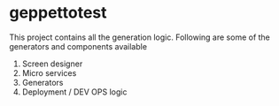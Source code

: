 # geppettotest

This project contains all the generation logic. Following are some of the generators and components available

1. Screen designer
2. Micro services
3. Generators
4. Deployment / DEV OPS logic

